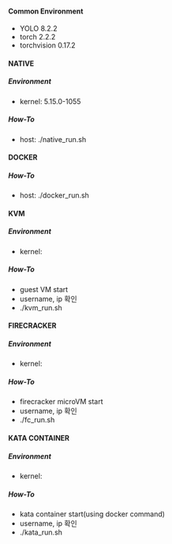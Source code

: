 #### Common Environment
- YOLO 8.2.2
- torch 2.2.2
- torchvision 0.17.2

#### NATIVE
##### Environment
- kernel: 5.15.0-1055
##### How-To
- host: ./native_run.sh

#### DOCKER
##### How-To
- host: ./docker_run.sh

#### KVM
##### Environment
- kernel:
##### How-To
- guest VM start
- username, ip 확인
- ./kvm_run.sh
  
#### FIRECRACKER
##### Environment
- kernel:
##### How-To
- firecracker microVM start
- username, ip 확인
- ./fc_run.sh

#### KATA CONTAINER
##### Environment
- kernel:
##### How-To
- kata container start(using docker command)
- username, ip 확인
- ./kata_run.sh
